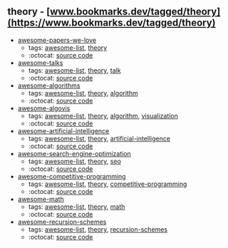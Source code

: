 theory - [www.bookmarks.dev/tagged/theory](https://www.bookmarks.dev/tagged/theory)
---
* [awesome-papers-we-love](https://github.com/papers-we-love/papers-we-love#readme)
    * tags: [awesome-list](../tagged/awesome-list.md), [theory](../tagged/theory.md)
    * :octocat: [source code](https://github.com/papers-we-love/papers-we-love#readme)
* [awesome-talks](https://github.com/JanVanRyswyck/awesome-talks#readme)
    * tags: [awesome-list](../tagged/awesome-list.md), [theory](../tagged/theory.md), [talk](../tagged/talk.md)
    * :octocat: [source code](https://github.com/JanVanRyswyck/awesome-talks#readme)
* [awesome-algorithms](https://github.com/tayllan/awesome-algorithms#readme)
    * tags: [awesome-list](../tagged/awesome-list.md), [theory](../tagged/theory.md), [algorithm](../tagged/algorithm.md)
    * :octocat: [source code](https://github.com/tayllan/awesome-algorithms#readme)
* [awesome-algovis](https://github.com/enjalot/algovis#readme)
    * tags: [awesome-list](../tagged/awesome-list.md), [theory](../tagged/theory.md), [algorithm](../tagged/algorithm.md), [visualization](../tagged/visualization.md)
    * :octocat: [source code](https://github.com/enjalot/algovis#readme)
* [awesome-artificial-intelligence](https://github.com/owainlewis/awesome-artificial-intelligence#readme)
    * tags: [awesome-list](../tagged/awesome-list.md), [theory](../tagged/theory.md), [artificial-intelligence](../tagged/artificial-intelligence.md)
    * :octocat: [source code](https://github.com/owainlewis/awesome-artificial-intelligence#readme)
* [awesome-search-engine-optimization](https://github.com/marcobiedermann/search-engine-optimization#readme)
    * tags: [awesome-list](../tagged/awesome-list.md), [theory](../tagged/theory.md), [seo](../tagged/seo.md)
    * :octocat: [source code](https://github.com/marcobiedermann/search-engine-optimization#readme)
* [awesome-competitive-programming](https://github.com/lnishan/awesome-competitive-programming#readme)
    * tags: [awesome-list](../tagged/awesome-list.md), [theory](../tagged/theory.md), [competitive-programming](../tagged/competitive-programming.md)
    * :octocat: [source code](https://github.com/lnishan/awesome-competitive-programming#readme)
* [awesome-math](https://github.com/rossant/awesome-math#readme)
    * tags: [awesome-list](../tagged/awesome-list.md), [theory](../tagged/theory.md), [math](../tagged/math.md)
    * :octocat: [source code](https://github.com/rossant/awesome-math#readme)
* [awesome-recursion-schemes](https://github.com/passy/awesome-recursion-schemes#readme)
    * tags: [awesome-list](../tagged/awesome-list.md), [theory](../tagged/theory.md), [recursion-schemes](../tagged/recursion-schemes.md)
    * :octocat: [source code](https://github.com/passy/awesome-recursion-schemes#readme)

